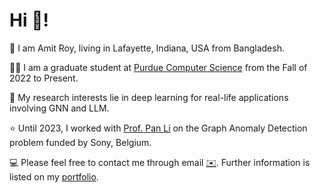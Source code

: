 
# Hi 👋! 
🌱 I am Amit Roy, living in Lafayette, Indiana, USA from Bangladesh. 

👨‍🎓 I am a graduate student at [Purdue Computer Science](https://www.cs.purdue.edu/) from the Fall of 2022 to Present. 

🧐 My research interests lie in deep learning for real-life applications involving GNN and LLM.

⭐ Until 2023, I worked with [Prof. Pan Li](https://sites.google.com/view/panli-purdue/home) on the Graph Anomaly Detection problem funded by Sony, Belgium.

💻 Please feel free to contact me through email [✉️](mailto:roy206@purdue.edu). Further information is listed on my [portfolio](https://amitroy7781.github.io/). 

